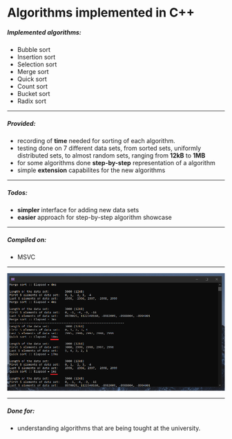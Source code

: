 # Algorithms implemented in C++

##### Implemented algorithms:
- Bubble sort
- Insertion sort
- Selection sort
- Merge sort
- Quick sort
- Count sort
- Bucket sort
- Radix sort

------------

##### Provided:

- recording of **time** needed for sorting of each algorithm.
- testing done on 7 different data sets, from sorted sets, uniformly distributed sets, to almost random sets, ranging from **12kB** to **1MB**
- for some algorithms done **step-by-step** representation of a algorithm
- simple **extension** capabilites for the new algorithms
------------

##### Todos:
- **simpler** interface for adding new data sets
- **easier** approach for step-by-step algorithm showcase

------------
##### Compiled on:
- MSVC

------------

![](https://raw.githubusercontent.com/kenosej/algorithms/main/read_me_attachments/console.png)

------------

##### Done for:
- understanding algorithms that are being tought at the university.
